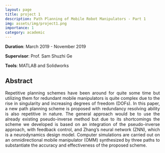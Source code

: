 ```yaml
---
layout: page
title: project 1
description: Path Planning of Mobile Robot Manipulators - Part 1
img: assets/img/project1.png
importance: 1
category: academic
---
```


<b>Duration</b>: March 2019 - November 2019

<b>Supervisor</b>: Prof. Sam Shuzhi Ge

<b>Tools</b>: MATLAB and Solidworks

## Abstract

<div align="justify">
Repetitive planning schemes have been around for quite some time but utilizing them for redundant mobile manipulators is quite complex due to the rise in singularity and increasing degrees of freedom (DOFs). In this paper, a new path planning scheme is proposed with redundancy resolving ability is also repetitive in nature. The general approach would be to use the already existing pseudo-inverse method but due to its shortcomings the scheme we developed is based on an integration of the pseudo-inverse approach, with feedback control, and Zhang’s neural network (ZNN), which is a neurodynamics design model. Computer simulations are carried out on an omnidirectional mobile manipulator (OMM) synthesized by three paths to substantiate the accuracy and effectiveness of the proposed scheme.
